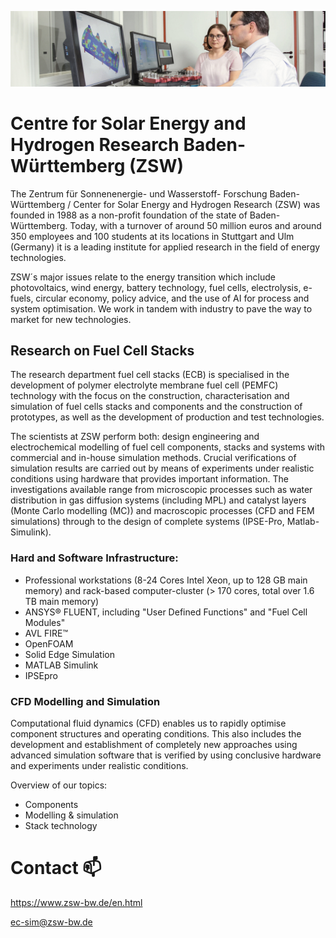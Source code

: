![ecb-sim](https://github.com/EC-SIM/EC-SIM/blob/main/Modellierung3.jpg)
# Centre for Solar Energy and Hydrogen Research Baden-Württemberg (ZSW)

The Zentrum für Sonnenenergie- und Wasserstoff- Forschung Baden-Württemberg / Center for Solar Energy and Hydrogen Research (ZSW) was founded in 1988 as a non-profit foundation of the state of Baden- Württemberg. Today, with a turnover of around 50 million euros and around 350 employees and 100 students at its locations in Stuttgart and Ulm (Germany) it is a leading institute for applied research in the field of energy technologies.  

ZSW´s major issues relate to the energy transition which include photovoltaics, wind energy, battery technology, fuel cells, electrolysis, e-fuels, circular economy, policy advice, and the use of AI for process and system optimisation. We work in tandem with industry to pave the way to market for new technologies. 

## Research on Fuel Cell Stacks 

The research department fuel cell stacks (ECB) is specialised in the development of polymer electrolyte membrane fuel cell (PEMFC) technology with the focus on the construction, characterisation and simulation of fuel cells stacks and components and the construction of prototypes, as well as the development of production and test technologies.

The scientists at ZSW perform both: design engineering and electrochemical modelling of fuel cell components, stacks and systems with commercial and in-house simulation methods. Crucial verifications of simulation results are carried out by means of experiments under realistic conditions using hardware that provides important information. The investigations available range from microscopic processes such as water distribution in gas diffusion systems (including MPL) and catalyst layers (Monte Carlo modelling (MC)) and macroscopic processes (CFD and FEM simulations) through to the design of complete systems (IPSE-Pro, Matlab-Simulink).

### Hard and Software Infrastructure:

- Professional workstations (8-24 Cores Intel Xeon, up to 128 GB main memory) and rack-based computer-cluster (> 170 cores, total over 1.6 TB main memory)
- ANSYS® FLUENT, including "User Defined Functions" and "Fuel Cell Modules"
- AVL FIRE™
- OpenFOAM
- Solid Edge Simulation
- MATLAB Simulink
- IPSEpro 

### CFD Modelling and Simulation

Computational fluid dynamics (CFD) enables us to rapidly optimise component structures and operating conditions. This also includes the development and establishment of completely new approaches using advanced simulation software that is verified by using conclusive hardware and experiments under realistic conditions.

Overview of our topics:
- Components
- Modelling & simulation
- Stack technology

# Contact 📫

https://www.zsw-bw.de/en.html

ec-sim@zsw-bw.de
